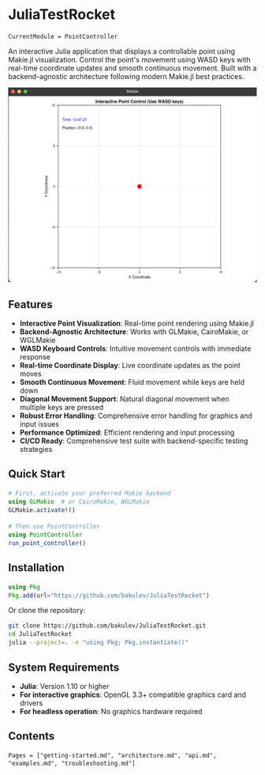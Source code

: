 # JuliaTestRocket

```@meta
CurrentModule = PointController
```

An interactive Julia application that displays a controllable point using Makie.jl visualization. Control the point's movement using WASD keys with real-time coordinate updates and smooth continuous movement. Built with a backend-agnostic architecture following modern Makie.jl best practices.

![PointController Application](WorkingApp.png)

## Features

- **Interactive Point Visualization**: Real-time point rendering using Makie.jl
- **Backend-Agnostic Architecture**: Works with GLMakie, CairoMakie, or WGLMakie
- **WASD Keyboard Controls**: Intuitive movement controls with immediate response
- **Real-time Coordinate Display**: Live coordinate updates as the point moves
- **Smooth Continuous Movement**: Fluid movement while keys are held down
- **Diagonal Movement Support**: Natural diagonal movement when multiple keys are pressed
- **Robust Error Handling**: Comprehensive error handling for graphics and input issues
- **Performance Optimized**: Efficient rendering and input processing
- **CI/CD Ready**: Comprehensive test suite with backend-specific testing strategies

## Quick Start

```julia
# First, activate your preferred Makie backend
using GLMakie  # or CairoMakie, WGLMakie
GLMakie.activate!()

# Then use PointController
using PointController
run_point_controller()
```

## Installation

```julia
using Pkg
Pkg.add(url="https://github.com/bakulev/JuliaTestRocket")
```

Or clone the repository:

```bash
git clone https://github.com/bakulev/JuliaTestRocket.git
cd JuliaTestRocket
julia --project=. -e "using Pkg; Pkg.instantiate()"
```

## System Requirements

- **Julia**: Version 1.10 or higher
- **For interactive graphics**: OpenGL 3.3+ compatible graphics card and drivers
- **For headless operation**: No graphics hardware required

## Contents

```@contents
Pages = ["getting-started.md", "architecture.md", "api.md", "examples.md", "troubleshooting.md"]
```